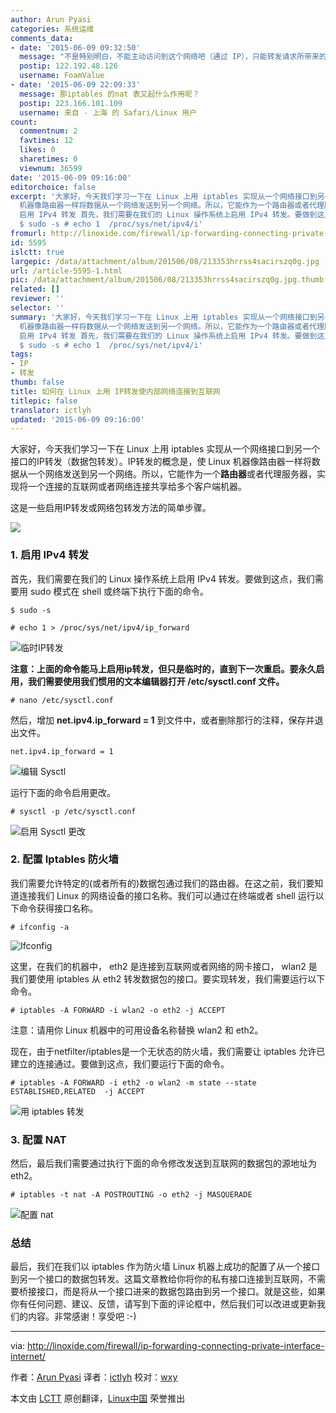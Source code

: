 ```yaml
---
author: Arun Pyasi
categories: 系统运维
comments_data:
- date: '2015-06-09 09:32:50'
  message: "不是特别明白，不能主动访问到这个网络吧（通过 IP），只能转发请求所带来的流量歪。<br />\r\n我是这样理解的。。。。"
  postip: 122.192.48.126
  username: FoamValue
- date: '2015-06-09 22:09:33'
  message: 那iptables 的nat 表又起什么作用呢？
  postip: 223.166.101.109
  username: 来自 - 上海 的 Safari/Linux 用户
count:
  commentnum: 2
  favtimes: 12
  likes: 0
  sharetimes: 0
  viewnum: 36599
date: '2015-06-09 09:16:00'
editorchoice: false
excerpt: '大家好，今天我们学习一下在 Linux 上用 iptables 实现从一个网络接口到另一个接口的IP转发（数据包转发）。IP转发的概念是，使 Linux
  机器像路由器一样将数据从一个网络发送到另一个网络。所以，它能作为一个路由器或者代理服务器，实现将一个连接的互联网或者网络连接共享给多个客户端机器。 这是一些启用IP转发或网络包转发方法的简单步骤。  1.
  启用 IPv4 转发 首先，我们需要在我们的 Linux 操作系统上启用 IPv4 转发。要做到这点，我们需要用 sudo 模式在 shell 或终端下执行下面的命令。
  $ sudo -s # echo 1  /proc/sys/net/ipv4/i'
fromurl: http://linoxide.com/firewall/ip-forwarding-connecting-private-interface-internet/
id: 5595
islctt: true
largepic: /data/attachment/album/201506/08/213353hrrss4sacirszq0g.jpg
url: /article-5595-1.html
pic: /data/attachment/album/201506/08/213353hrrss4sacirszq0g.jpg.thumb.jpg
related: []
reviewer: ''
selector: ''
summary: '大家好，今天我们学习一下在 Linux 上用 iptables 实现从一个网络接口到另一个接口的IP转发（数据包转发）。IP转发的概念是，使 Linux
  机器像路由器一样将数据从一个网络发送到另一个网络。所以，它能作为一个路由器或者代理服务器，实现将一个连接的互联网或者网络连接共享给多个客户端机器。 这是一些启用IP转发或网络包转发方法的简单步骤。  1.
  启用 IPv4 转发 首先，我们需要在我们的 Linux 操作系统上启用 IPv4 转发。要做到这点，我们需要用 sudo 模式在 shell 或终端下执行下面的命令。
  $ sudo -s # echo 1  /proc/sys/net/ipv4/i'
tags:
- IP
- 转发
thumb: false
title: 如何在 Linux 上用 IP转发使内部网络连接到互联网
titlepic: false
translator: ictlyh
updated: '2015-06-09 09:16:00'
---
```


大家好，今天我们学习一下在 Linux 上用 iptables 实现从一个网络接口到另一个接口的IP转发（数据包转发）。IP转发的概念是，使 Linux 机器像路由器一样将数据从一个网络发送到另一个网络。所以，它能作为一个**路由器**或者代理服务器，实现将一个连接的互联网或者网络连接共享给多个客户端机器。


这是一些启用IP转发或网络包转发方法的简单步骤。


![](/data/attachment/album/201506/08/213353hrrss4sacirszq0g.jpg)


### 1. 启用 IPv4 转发


首先，我们需要在我们的 Linux 操作系统上启用 IPv4 转发。要做到这点，我们需要用 sudo 模式在 shell 或终端下执行下面的命令。



```
$ sudo -s

# echo 1 > /proc/sys/net/ipv4/ip_forward

```

![临时IP转发](/data/attachment/album/201506/08/213428saagn6n596692m16.png)


**注意：上面的命令能马上启用ip转发，但只是临时的，直到下一次重启。要永久启用，我们需要使用我们惯用的文本编辑器打开 /etc/sysctl.conf 文件。**



```
# nano /etc/sysctl.conf

```

然后，增加 **net.ipv4.ip\_forward = 1** 到文件中，或者删除那行的注释，保存并退出文件。



```
net.ipv4.ip_forward = 1

```

![编辑 Sysctl](/data/attachment/album/201506/08/213428to85wwvor55wrilr.png)


运行下面的命令启用更改。



```
# sysctl -p /etc/sysctl.conf

```

![启用 Sysctl 更改](/data/attachment/album/201506/08/213429pj7qo6hsj3h93h96.png)


### 2. 配置 Iptables 防火墙


我们需要允许特定的(或者所有的)数据包通过我们的路由器。在这之前，我们要知道连接我们 Linux 的网络设备的接口名称。我们可以通过在终端或者 shell 运行以下命令获得接口名称。



```
# ifconfig -a

```

![Ifconfig](/data/attachment/album/201506/08/213430jlb5l9xbljz212w1.png)


这里，在我们的机器中， eth2 是连接到互联网或者网络的网卡接口， wlan2 是我们要使用 iptables 从 eth2 转发数据包的接口。要实现转发，我们需要运行以下命令。



```
# iptables -A FORWARD -i wlan2 -o eth2 -j ACCEPT

```

注意：请用你 Linux 机器中的可用设备名称替换 wlan2 和 eth2。


现在，由于netfilter/iptables是一个无状态的防火墙，我们需要让 iptables 允许已建立的连接通过。要做到这点，我们要运行下面的命令。



```
# iptables -A FORWARD -i eth2 -o wlan2 -m state --state ESTABLISHED,RELATED  -j ACCEPT

```

![用 iptables 转发](/data/attachment/album/201506/08/213430vonlij3hctjtt4ap.png)


### 3. 配置 NAT


然后，最后我们需要通过执行下面的命令修改发送到互联网的数据包的源地址为 eth2。



```
# iptables -t nat -A POSTROUTING -o eth2 -j MASQUERADE

```

![配置 nat](/data/attachment/album/201506/08/213431tss33x335bc39676.png)


### 总结


最后，我们在我们以 iptables 作为防火墙 Linux 机器上成功的配置了从一个接口到另一个接口的数据包转发。这篇文章教给你将你的私有接口连接到互联网，不需要桥接接口，而是将从一个接口进来的数据包路由到另一个接口。就是这些，如果你有任何问题、建议、反馈，请写到下面的评论框中，然后我们可以改进或更新我们的内容。非常感谢！享受吧 :-)




---


via: <http://linoxide.com/firewall/ip-forwarding-connecting-private-interface-internet/>


作者：[Arun Pyasi](http://linoxide.com/author/arunp/) 译者：[ictlyh](https://github.com/ictlyh) 校对：[wxy](https://github.com/wxy)


本文由 [LCTT](https://github.com/LCTT/TranslateProject) 原创翻译，[Linux中国](http://linux.cn/) 荣誉推出